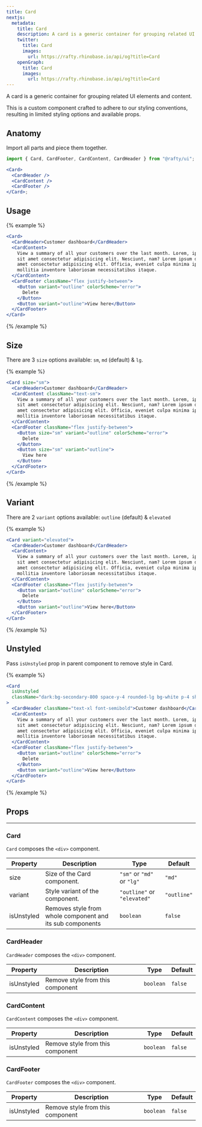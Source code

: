 ```yaml
---
title: Card
nextjs:
  metadata:
    title: Card
    description: A card is a generic container for grouping related UI elements and content.
    twitter:
      title: Card
      images:
        url: https://rafty.rhinobase.io/api/og?title=Card
    openGraph:
      title: Card
      images:
        url: https://rafty.rhinobase.io/api/og?title=Card
---
```


A card is a generic container for grouping related UI elements and content.

This is a custom component crafted to adhere to our styling conventions, resulting in limited styling options and available props.

## Anatomy

Import all parts and piece them together.

```jsx
import { Card, CardFooter, CardContent, CardHeader } from "@rafty/ui";

<Card>
  <CardHeader />
  <CardContent />
  <CardFooter />
</Card>;
```

## Usage

{% example %}

```jsx
<Card>
  <CardHeader>Customer dashboard</CardHeader>
  <CardContent>
    View a summary of all your customers over the last month. Lorem, ipsum dolor
    sit amet consectetur adipisicing elit. Nesciunt, nam? Lorem ipsum dolor sit,
    amet consectetur adipisicing elit. Officia, eveniet culpa minima ipsa rem in
    mollitia inventore laboriosam necessitatibus itaque.
  </CardContent>
  <CardFooter className="flex justify-between">
    <Button variant="outline" colorScheme="error">
      Delete
    </Button>
    <Button variant="outline">View here</Button>
  </CardFooter>
</Card>
```

{% /example %}

## Size

There are 3 `size` options available: `sm`, `md` (default) & `lg`.

{% example %}

```jsx
<Card size="sm">
  <CardHeader>Customer dashboard</CardHeader>
  <CardContent className="text-sm">
    View a summary of all your customers over the last month. Lorem, ipsum dolor
    sit amet consectetur adipisicing elit. Nesciunt, nam? Lorem ipsum dolor sit,
    amet consectetur adipisicing elit. Officia, eveniet culpa minima ipsa rem in
    mollitia inventore laboriosam necessitatibus itaque.
  </CardContent>
  <CardFooter className="flex justify-between">
    <Button size="sm" variant="outline" colorScheme="error">
      Delete
    </Button>
    <Button size="sm" variant="outline">
      View here
    </Button>
  </CardFooter>
</Card>
```

{% /example %}

## Variant

There are 2 `variant` options available: `outline` (default) & `elevated`

{% example %}

```jsx
<Card variant="elevated">
  <CardHeader>Customer dashboard</CardHeader>
  <CardContent>
    View a summary of all your customers over the last month. Lorem, ipsum dolor
    sit amet consectetur adipisicing elit. Nesciunt, nam? Lorem ipsum dolor sit,
    amet consectetur adipisicing elit. Officia, eveniet culpa minima ipsa rem in
    mollitia inventore laboriosam necessitatibus itaque.
  </CardContent>
  <CardFooter className="flex justify-between">
    <Button variant="outline" colorScheme="error">
      Delete
    </Button>
    <Button variant="outline">View here</Button>
  </CardFooter>
</Card>
```

{% /example %}

## Unstyled

Pass `isUnstyled` prop in parent component to remove style in Card.

{% example %}

```jsx
<Card
  isUnstyled
  className="dark:bg-secondary-800 space-y-4 rounded-lg bg-white p-4 shadow-md dark:text-white"
>
  <CardHeader className="text-xl font-semibold">Customer dashboard</CardHeader>
  <CardContent>
    View a summary of all your customers over the last month. Lorem, ipsum dolor
    sit amet consectetur adipisicing elit. Nesciunt, nam? Lorem ipsum dolor sit,
    amet consectetur adipisicing elit. Officia, eveniet culpa minima ipsa rem in
    mollitia inventore laboriosam necessitatibus itaque.
  </CardContent>
  <CardFooter className="flex justify-between">
    <Button variant="outline" colorScheme="error">
      Delete
    </Button>
    <Button variant="outline">View here</Button>
  </CardFooter>
</Card>
```

{% /example %}

## Props

---

### Card

`Card` composes the `<div>` component.

| Property   | Description                                               | Type                        | Default     |
| ---------- | --------------------------------------------------------- | --------------------------- | ----------- |
| size       | Size of the Card component.                               | `"sm"` or `"md"` or `"lg"`  | `"md"`      |
| variant    | Style variant of the component.                           | `"outline"` or `"elevated"` | `"outline"` |
| isUnstyled | Removes style from whole component and its sub components | `boolean`                   | `false`     |

### CardHeader

`CardHeader` composes the `<div>` component.

| Property   | Description                      | Type      | Default |
| ---------- | -------------------------------- | --------- | ------- |
| isUnstyled | Remove style from this component | `boolean` | `false` |

### CardContent

`CardContent` composes the `<div>` component.

| Property   | Description                      | Type      | Default |
| ---------- | -------------------------------- | --------- | ------- |
| isUnstyled | Remove style from this component | `boolean` | `false` |

### CardFooter

`CardFooter` composes the `<div>` component.

| Property   | Description                      | Type      | Default |
| ---------- | -------------------------------- | --------- | ------- |
| isUnstyled | Remove style from this component | `boolean` | `false` |
